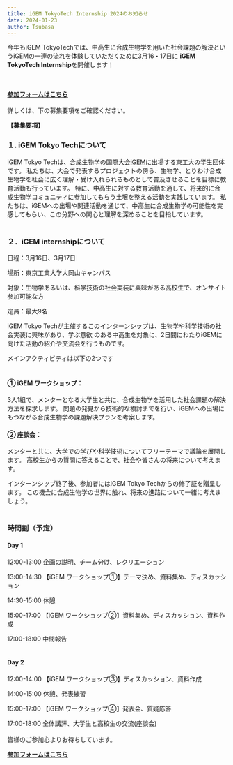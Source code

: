 ```yaml
---
title: iGEM TokyoTech Internship 2024のお知らせ
date: 2024-01-23
author: Tsubasa
---
```

今年もiGEM TokyoTechでは、中高生に合成生物学を用いた社会課題の解決というiGEMの一連の流れを体験していただくために3月16・17日に
**iGEM TokyoTech Internship**を開催します！
<!--more-->
<br><br>
[**参加フォームはこちら**](https://docs.google.com/forms/d/e/1FAIpQLScShKgcrTQ-pA3HHiYGbwB-rv_XVWOGopGTsfa8cr33EwuBMQ/viewform?usp=sf_link)
<br><br>
詳しくは、下の募集要項をご確認ください。

**【募集要項】**

### １. iGEM Tokyo Techについて 

iGEM Tokyo Techは、合成生物学の国際大会[iGEM](https://igem.org/)に出場する東工大の学生団体です。
私たちは、大会で発表するプロジェクトの傍ら、生物学、とりわけ合成生物学を社会に広く理解・受け入れられるものとして普及させることを目標に教育活動も行っています。
特に、中高生に対する教育活動を通して、将来的に合成生物学コミュニティに参加してもらう土壌を整える活動を実践しています。
私たちは、iGEMへの出場や関連活動を通じて、中高生に合成生物学の可能性を実感してもらい、この分野への関心と理解を深めることを目指しています。
<br><br>
### ２．iGEM internshipについて 

日程：3月16日、3月17日 

場所：東京工業大学大岡山キャンパス 

対象：生物学あるいは、科学技術の社会実装に興味がある高校生で、オンサイト参加可能な方 

定員：最大9名 

iGEM Tokyo Techが主催するこのインターンシップは、生物学や科学技術の社会実装に興味があり、学ぶ意欲
のある中高生を対象に、2日間にわたりiGEMに向けた活動の紹介や交流会を行うものです。

メインアクティビティは以下の2つです 
<br><br>
#### ① iGEM ワークショップ： 
3人1組で、メンターとなる大学生と共に、合成生物学を活用した社会課題の解決方法を探求します。
問題の発見から技術的な検討までを行い、iGEMへの出場にもつながる合成生物学の課題解決プランを考案します。 

#### ② 座談会： 
メンターと共に、大学での学びや科学技術についてフリーテーマで議論を展開します。
高校生からの質問に答えることで、社会や皆さんの将来について考えます。 

インターンシップ終了後、参加者にはiGEM Tokyo Techからの修了証を贈呈します。
この機会に合成生物学の世界に触れ、将来の進路について一緒に考えましょう。
<br><br>
### 時間割（予定）

#### Day 1

12:00-13:00 企画の説明、チーム分け、レクリエーション 

13:00-14:30 【iGEM ワークショップ①】テーマ決め、資料集め、ディスカッション 

14:30-15:00 休憩 

15:00-17:00 【iGEM ワークショップ②】資料集め、ディスカッション、資料作成 

17:00-18:00 中間報告 
<br><br>
#### Day 2

12:00-14:00 【iGEM ワークショップ③】ディスカッション、資料作成 

14:00-15:00 休憩、発表練習 

15:00-17:00 【iGEM ワークショップ④】発表会、質疑応答 

17:00-18:00 全体講評、大学生と高校生の交流(座談会)
<br><br>
皆様のご参加心よりお待ちしています。

[**参加フォームはこちら**](https://docs.google.com/forms/d/e/1FAIpQLScShKgcrTQ-pA3HHiYGbwB-rv_XVWOGopGTsfa8cr33EwuBMQ/viewform?usp=sf_link)
